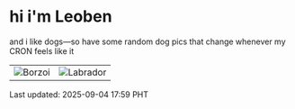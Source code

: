 # hi i'm Leoben

and i like dogs—so have some random dog pics that change whenever my CRON feels like it

|  |  |
|--------|----------|
| ![Borzoi](https://random-dog-vercel.vercel.app/api/random-borzoi?v=1756979944) | ![Labrador](https://random-dog-vercel.vercel.app/api/random-labrador?v=1756979944) |

Last updated: 2025-09-04 17:59 PHT
